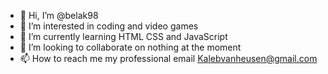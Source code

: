 - 👋 Hi, I’m @belak98
- 👀 I’m interested in coding and video games
- 🌱 I’m currently learning HTML CSS and JavaScript
- 💞️ I’m looking to collaborate on nothing at the moment
- 📫 How to reach me my professional email Kalebvanheusen@gmail.com
